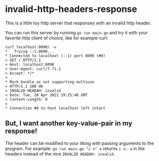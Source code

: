 # invalid-http-headers-response

This is a little toy http server that responses with an invalid http header.

You can run this server by running `go run main.go` and try it with your favorite http client of choice, like for example curl:
```
curl localhost:8090/ -v
*   Trying ::1:8090...
* Connected to localhost (::1) port 8090 (#0)
> GET / HTTP/1.1
> Host: localhost:8090
> User-Agent: curl/7.71.1
> Accept: */*
>
* Mark bundle as not supporting multiuse
< HTTP/1.1 200 OK
< INVALID HEADAH: invalid
< Date: Tue, 20 Apr 2021 19:25:48 GMT
< Content-Length: 0
<
* Connection #0 to host localhost left intact
```

## But, I want another key-value-pair in my response!
The header can be modified to your liking with passing arguments to the program.
For example: `go run main.go "i n" a` returns `i n: a` in the headers instead of the nice `INVALID HEADAH: invalid`.
